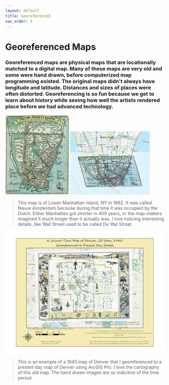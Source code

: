 ```yaml
---
layout: default
title: Georeferenced
nav_order: 5
---
```

# Georeferenced Maps

### Georeferenced maps are physical maps that are locationally matched to a digital map.  Many of these maps are very old and some were hand drawn, before computerized map programming existed.  The original maps didn't always have longitude and latitude.  Distances and sizes of places were often distorted.  Georeferencing is so fun because we get to learn about history while seeing how well the artists rendered place before we had advanced technology.

<img src = "https://github.com/megsmedes/GISmedes/blob/main/img/New_Amsterdam.jpg?raw=true" alt = "Map of New Amersterdam 1662" width = "40%" height = "40%"> <img src = "https://github.com/megsmedes/GISmedes/blob/main/Georeferenced%20New%20Amsterdam.png?raw=true" alt = "1662 New Amsterdam georeferenced to modern Lower Manhattan"  width = "50%" height = "50%">
> This map is of Lower Manhattan Island, NY in 1662.  It was called Nieuw Amsterdam because during that time it was occupied by the Dutch.  Either Manhattan got shorter in 400 years, or the map-makers imagined it much longer than it actually was.  I love noticing interesting details, like Wall Street used to be called De Wal Straat.

<img src = "https://github.com/megsmedes/GISmedes/blob/main/Old_Map_MiniProject1.jpg?raw=true" alt = "Map of Old Denver">

> This is an example of a 1945 map of Denver that I georeferenced to a present day map of Denver using ArcGIS Pro.  I love the cartography of this old map.  The hand drawn images are so indicitive of the time period.
